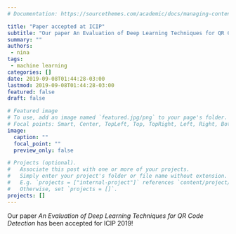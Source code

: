 ```yaml
---
# Documentation: https://sourcethemes.com/academic/docs/managing-content/

title: "Paper accepted at ICIP"
subtitle: "Our paper An Evaluation of Deep Learning Techniques for QR Code Detection has been accepted for ICIP 2019!"
summary: ""
authors: 
 - nina
tags: 
 - machine learning
categories: []
date: 2019-09-08T01:44:28-03:00
lastmod: 2019-09-08T01:44:28-03:00
featured: false
draft: false

# Featured image
# To use, add an image named `featured.jpg/png` to your page's folder.
# Focal points: Smart, Center, TopLeft, Top, TopRight, Left, Right, BottomLeft, Bottom, BottomRight.
image:
  caption: ""
  focal_point: ""
  preview_only: false

# Projects (optional).
#   Associate this post with one or more of your projects.
#   Simply enter your project's folder or file name without extension.
#   E.g. `projects = ["internal-project"]` references `content/project/deep-learning/index.md`.
#   Otherwise, set `projects = []`.
projects: []
---
```


Our paper *An Evaluation of Deep Learning Techniques for QR Code Detection* has been accepted for ICIP 2019!
